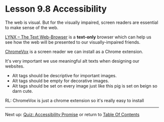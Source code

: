 # Lesson 9.8 Accessibility

The web is visual. But for the visually impaired, screen readers are essential to make sense of the web. 

[LYNX – The Text Web-Browser](http://invisible-island.net/lynx/) is a **text-only** browser which can help us see how the web will be presented to our visually-impaired friends.

[ChromeVox](http://www.chromevox.com/) is a screen reader we can install as a Chrome extension.

It's very important we use meaningful alt texts when designing our websites.

- Alt tags should be descriptive for important images.
- Alt tags should be empty for decorative images.
- Alt tags should be set on every image just like this pig is set on beign so darn cute.

RL:
ChromeVox is just a chrome extension so it's really easy to install

- - -
Next up: [Quiz: Accessibility Promise](ND024_Part2_Lesson09_09.md) or return to [Table Of Contents](./ND024_TableOfContents.md)
